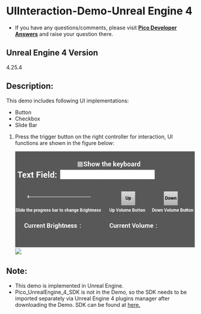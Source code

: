 # UIInteraction-Demo-Unreal Engine 4

- If you have any questions/comments, please visit [**Pico Developer Answers**](https://devanswers.pico-interactive.com/) and raise your question there.

## Unreal Engine 4 Version
4.25.4


## Description:
This demo includes following UI implementations:
* Button    
* Checkbox   
* Slide Bar    

1. Press the trigger button on the right controller for interaction, UI functions are shown in the figure below:

   <img src="./ReadMeScreenshot/1-1.png"  width = "600"/>

   <img src="./ReadMeScreenshot/2-1.png"  width = "600"/>




## Note:
- This demo is implemented in Unreal Engine.
- Pico_UnrealEngine_4_SDK is not in the Demo, so the SDK needs to be imported separately via Unreal Engine 4 plugins manager after downloading the Demo. SDK can be found at [here.](https://developer.pico-interactive.com/sdk/index?id=5)
